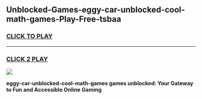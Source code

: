 
## Unblocked-Games-eggy-car-unblocked-cool-math-games-Play-Free-tsbaa
<h3>
<a href="https://premium76.site?title=eggy-car-unblocked-cool-math-games&ref=09A">CLICK TO PLAY</a></h3>
<hr>

<h3>
<a href="https://premium76.site?title=eggy-car-unblocked-cool-math-games&ref=09A">CLICK 2 PLAY</a>
  
</h3>

<a href="https://premium76.site?title=eggy-car-unblocked-cool-math-games&ref=09A"><img src="https://clearcache.store/games.png"></a>


**eggy-car-unblocked-cool-math-games games unblocked: Your Gateway to Fun and Accessible Online Gaming**
